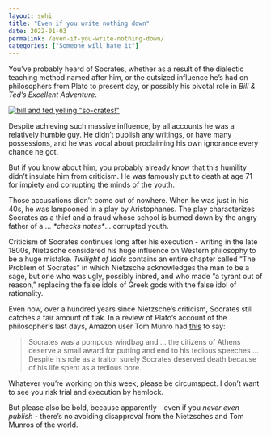 ```yaml
---
layout: swhi
title: "Even if you write nothing down"
date: 2022-01-03
permalink: /even-if-you-write-nothing-down/
categories: ["Someone will hate it"]
---
```


You’ve probably heard of Socrates, whether as a result of the dialectic teaching method named after him, or the outsized influence he’s had on philosophers from Plato to present day, or possibly his pivotal role in _Bill & Ted’s Excellent Adventure_.

[![bill and ted yelling "so-crates!"](https://bucketeer-e05bbc84-baa3-437e-9518-adb32be77984.s3.amazonaws.com/public/images/8a4c0168-2627-40c6-a60e-8b317f5ed631_460x300.jpeg)](https://substackcdn.com/image/fetch/f_auto,q_auto:good,fl_progressive:steep/https%3A%2F%2Fbucketeer-e05bbc84-baa3-437e-9518-adb32be77984.s3.amazonaws.com%2Fpublic%2Fimages%2F8a4c0168-2627-40c6-a60e-8b317f5ed631_460x300.jpeg)

Despite achieving such massive influence, by all accounts he was a relatively humble guy. He didn’t publish any writings, or have many possessions, and he was vocal about proclaiming his own ignorance every chance he got.

But if you know about him, you probably already know that this humility didn’t insulate him from criticism. He was famously put to death at age 71 for impiety and corrupting the minds of the youth.

Those accusations didn’t come out of nowhere. When he was just in his 40s, he was lampooned in a play by Aristophanes. The play characterizes Socrates as a thief and a fraud whose school is burned down by the angry father of a … _\*checks notes\*_… corrupted youth.

Criticism of Socrates continues long after his execution - writing in the late 1800s, Nietzsche considered his huge influence on Western philosophy to be a huge mistake. _Twilight of Idols_ contains an entire chapter called “The Problem of Socrates” in which Nietzsche acknowledges the man to be a sage, but one who was ugly, possibly inbred, and who made “a tyrant out of reason,” replacing the false idols of Greek gods with the false idol of rationality.

Even now, over a hundred years since Nietzsche’s criticism, Socrates still catches a fair amount of flak. In a review of Plato’s account of the philosopher’s last days, Amazon user Tom Munro had [this](https://www.amazon.com/gp/customer-reviews/R16N6T62Q46H6H/ref=cm_cr_getr_d_rvw_ttl?ie=UTF8&ASIN=B07JBPSDXF) to say:

> Socrates was a pompous windbag and … the citizens of Athens deserve a small award for putting and end to his tedious speeches … Despite his role as a traitor surely Socrates deserved death because of his life spent as a tedious bore.

Whatever you’re working on this week, please be circumspect. I don’t want to see you risk trial and execution by hemlock.

But please also be bold, because apparently - even if you _never even publish_ \- there’s no avoiding disapproval from the Nietzsches and Tom Munros of the world.

